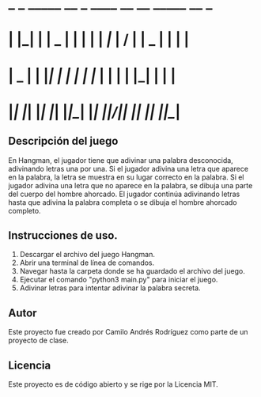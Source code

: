 #        _   _   _____   __  _   ____     __  __   _____   __  _
#       | |_| | |  _  | |  \| | |   _|_  |  \/  | |  _  | |  \| | 
#       |  _  | | |_| | |     | |  |_  | |      | | |_| | |     |
#       |_| |_| |_| |_| |_|\__| |______| |_|\/|_| |_| |_| |_|\__|

## Descripción del juego

En Hangman, el jugador tiene que adivinar una palabra desconocida, adivinando letras una por una. Si el jugador adivina una letra que aparece en la palabra, la letra se muestra en su lugar correcto en la palabra. Si el jugador adivina una letra que no aparece en la palabra, se dibuja una parte del cuerpo del hombre ahorcado. El jugador continúa adivinando letras hasta que adivina la palabra completa o se dibuja el hombre ahorcado completo.

## Instrucciones de uso.

1. Descargar el archivo del juego Hangman.
2. Abrir una terminal de línea de comandos.
3. Navegar hasta la carpeta donde se ha guardado el archivo del juego.
4. Ejecutar el comando "python3 main.py" para iniciar el juego.
5. Adivinar letras para intentar adivinar la palabra secreta.

## Autor

Este proyecto fue creado por Camilo Andrés Rodríguez como parte de un proyecto de clase.

## Licencia

Este proyecto es de código abierto y se rige por la Licencia MIT.